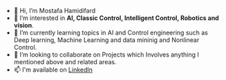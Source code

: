 - 👋 Hi, I’m Mostafa Hamidifard
- 👀 I’m interested in **AI, Classic Control, Intelligent Control, Robotics and vision**.
- 🌱 I’m currently learning topics in AI and Control engineering such as Deep learning, Machine Learning and data mininig and Nonlinear Control.
- 💞️ I’m looking to collaborate on Projects which Involves anything I mentioned above and related areas.
- 📫 I'm available on [LinkedIn](https://www.linkedin.com/in/mostafa-hamidifard-7804321aa/)


<!---
Mostafa-Hamidifard/Mostafa-Hamidifard is a ✨ special ✨ repository because its `README.md` (this file) appears on your GitHub profile.
You can click the Preview link to take a look at your changes.
--->

